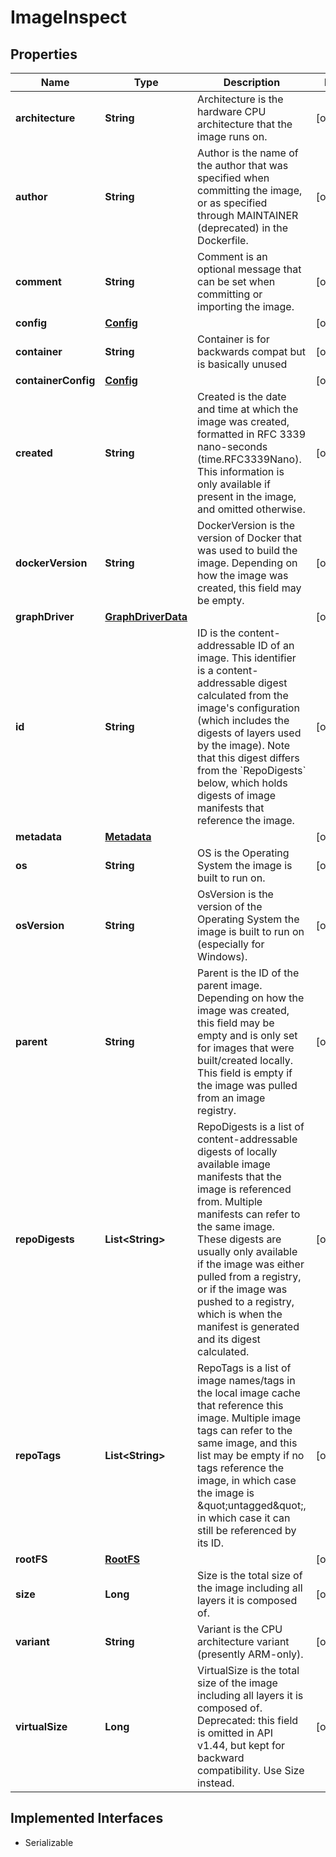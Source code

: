 

# ImageInspect


## Properties

| Name | Type | Description | Notes |
|------------ | ------------- | ------------- | -------------|
|**architecture** | **String** | Architecture is the hardware CPU architecture that the image runs on. |  [optional] |
|**author** | **String** | Author is the name of the author that was specified when committing the image, or as specified through MAINTAINER (deprecated) in the Dockerfile. |  [optional] |
|**comment** | **String** | Comment is an optional message that can be set when committing or importing the image. |  [optional] |
|**config** | [**Config**](Config.md) |  |  [optional] |
|**container** | **String** | Container is for backwards compat but is basically unused |  [optional] |
|**containerConfig** | [**Config**](Config.md) |  |  [optional] |
|**created** | **String** | Created is the date and time at which the image was created, formatted in RFC 3339 nano-seconds (time.RFC3339Nano).  This information is only available if present in the image, and omitted otherwise. |  [optional] |
|**dockerVersion** | **String** | DockerVersion is the version of Docker that was used to build the image.  Depending on how the image was created, this field may be empty. |  [optional] |
|**graphDriver** | [**GraphDriverData**](GraphDriverData.md) |  |  [optional] |
|**id** | **String** | ID is the content-addressable ID of an image.  This identifier is a content-addressable digest calculated from the image&#39;s configuration (which includes the digests of layers used by the image).  Note that this digest differs from the &#x60;RepoDigests&#x60; below, which holds digests of image manifests that reference the image. |  [optional] |
|**metadata** | [**Metadata**](Metadata.md) |  |  [optional] |
|**os** | **String** | OS is the Operating System the image is built to run on. |  [optional] |
|**osVersion** | **String** | OsVersion is the version of the Operating System the image is built to run on (especially for Windows). |  [optional] |
|**parent** | **String** | Parent is the ID of the parent image.  Depending on how the image was created, this field may be empty and is only set for images that were built/created locally. This field is empty if the image was pulled from an image registry. |  [optional] |
|**repoDigests** | **List&lt;String&gt;** | RepoDigests is a list of content-addressable digests of locally available image manifests that the image is referenced from. Multiple manifests can refer to the same image.  These digests are usually only available if the image was either pulled from a registry, or if the image was pushed to a registry, which is when the manifest is generated and its digest calculated. |  [optional] |
|**repoTags** | **List&lt;String&gt;** | RepoTags is a list of image names/tags in the local image cache that reference this image.  Multiple image tags can refer to the same image, and this list may be empty if no tags reference the image, in which case the image is \&quot;untagged\&quot;, in which case it can still be referenced by its ID. |  [optional] |
|**rootFS** | [**RootFS**](RootFS.md) |  |  [optional] |
|**size** | **Long** | Size is the total size of the image including all layers it is composed of. |  [optional] |
|**variant** | **String** | Variant is the CPU architecture variant (presently ARM-only). |  [optional] |
|**virtualSize** | **Long** | VirtualSize is the total size of the image including all layers it is composed of.  Deprecated: this field is omitted in API v1.44, but kept for backward compatibility. Use Size instead. |  [optional] |


## Implemented Interfaces

* Serializable


